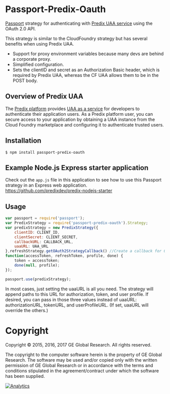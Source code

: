 
# Passport-Predix-Oauth

[Passport](http://passportjs.org/docs) strategy for authenticating
with [Predix UAA service](https://www.predix.io/services/service.html?id=1172) using the OAuth 2.0 API.

This strategy is similar to the CloudFoundry strategy but has several benefits when using Predix UAA.

* Support for proxy environment variables because many devs are behind a corporate proxy.
* Simplified configuration.
* Sets the clientID and secret as an Authorization Basic header, which is required by Predix UAA, whereas the CF UAA allows them to be in the POST body.


## Overview of Predix UAA

The [Predix platform](https://www.predix.io/) provides [UAA as a service](https://www.predix.io/services/service.html?id=1172) for developers to authenticate their application users. As a Predix platform user, you can secure access to your application by obtaining a UAA instance from the Cloud Foundry marketplace and configuring it to authenticate trusted users.

## Installation
    $ npm install passport-predix-oauth

## Example Node.js Express starter application
Check out the `app.js` file in this application to see how to use this Passport strategy in an Express web application.
https://github.com/predixdev/predix-nodejs-starter

## Usage
```javascript
var passport = require('passport');
var PredixStrategy = require('passport-predix-oauth').Strategy;
var predixStrategy = new PredixStrategy({
	clientID: CLIENT_ID,
	clientSecret: CLIENT_SECRET,
	callbackURL: CALLBACK_URL,
	uaaURL: UAA_URL
},refreshStrategy.getOAuth2StrategyCallback() //Create a callback for OAuth2Strategy
function(accessToken, refreshToken, profile, done) {
	token = accessToken;
	done(null, profile);
});

passport.use(predixStrategy);
```

In most cases, just setting the uaaURL is all you need. The strategy will append paths to this URL for authorization, token, and user profile.
If desired, you can pass in those three values instead of uaaURL: authorizationURL, tokenURL, and userProfileURL.
(If set, uaaURL will override the others.)

# Copyright
Copyright &copy; 2015, 2016, 2017 GE Global Research. All rights reserved.

The copyright to the computer software herein is the property of
GE Global Research. The software may be used and/or copied only
with the written permission of GE Global Research or in accordance
with the terms and conditions stipulated in the agreement/contract
under which the software has been supplied.

[![Analytics](https://ga-beacon.appspot.com/UA-82773213-1/passport-predix-oauth/readme?pixel)](https://github.com/PredixDev)
